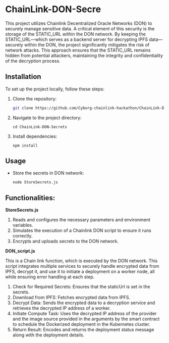 # ChainLink-DON-Secre

This project utilizes Chainlink Decentralized Oracle Networks (DON) to securely manage sensitive data. A critical element of this security is the storage of the STATIC_URL within the DON network. By keeping the STATIC_URL—which serves as a backend server for decrypting IPFS data—securely within the DON, the project significantly mitigates the risk of network attacks. This approach ensures that the STATIC_URL remains hidden from potential attackers, maintaining the integrity and confidentiality of the decryption process.


## Installation

To set up the project locally, follow these steps:

1. Clone the repository:
   ```sh
   git clone https://github.com/Cyborg-chainlink-hackathon/ChainLink-DON-Secrets.git
   ```
2. Navigate to the project directory:
    ```
    cd ChainLink-DON-Secrets
    ```
3. Install dependencies:
    ```
    npm install
    ```

## Usage
- Store the secrets in DON network:
    ```
    node StoreSecrets.js
    ```
    
## Functionalities:
**StoreSecrets.js**
1. Reads and configures the necessary parameters and environment variables.
2. Simulates the execution of a Chainlink DON script to ensure it runs correctly.
3. Encrypts and uploads secrets to the DON network.


**DON_script.js**

This is a Chain link function, which is executed by the DON network. This script integrates multiple services to securely handle encrypted data from IPFS, decrypt it, and use it to initiate a deployment on a worker node, all while ensuring error handling at each step.
1. Check for Required Secrets: Ensures that the staticUrl is set in the secrets.
2. Download from IPFS: Fetches encrypted data from IPFS.
3. Decrypt Data: Sends the encrypted data to a decryption service and retrieves the decrypted IP address of a worker.
4. Initiate Compute Task: Uses the decrypted IP address of the provider and the image source provided in the arguments by the smart contract to schedule the Dockerized deployment in the Kubernetes cluster.
5. Return Result: Encodes and returns the deployment status message along with the deployment details.
